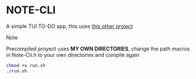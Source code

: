 # NOTE-CLI
A simple TUI TO-DO app, this uses [this other project](https://github.com/lvzrr/Proyects/tree/main/ObfusKey)

> [!NOTE]
Precompiled proyect uses **MY OWN DIRECTORIES**, change the path macros in Note-Cli.h to your own directories and compile again

```bash
chmod +x run.sh
./run.sh
```



